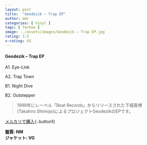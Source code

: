 ```yaml
---
layout: post
title:  "Geodezik – Trap EP"
author: mmr
categories: [ Vinyl ]
tags: [ Techno ]
image: ../assets/images/Geodezik – Trap EP.jpg
rating: 3.5
v-rating: VG
---
```


#### Geodezik – Trap EP

A1. Eye-Link

A2. Trap Town

B1. Night Dive

B2. Outstepper

> 1999年にレーベル「Beat Records」からリリースされた下城貴博 (Takahiro Shimojo)によるプロジェクトGeodezikのEPです。


[メルカリで購入](https://jp.mercari.com/item/m86478584214){:.button1}

<div class="mt-4 mb-4 d-flex align-items-center">
<strong class="mr-1">盤質: NM</strong>
</div>
<div class="mt-4 mb-4 d-flex align-items-center">
<strong class="mr-1">ジャケット: VG</strong>
</div>
